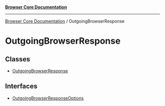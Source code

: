 [**Browser Core Documentation**](../README.md)

***

[Browser Core Documentation](../README.md) / OutgoingBrowserResponse

# OutgoingBrowserResponse

## Classes

- [OutgoingBrowserResponse](classes/OutgoingBrowserResponse.md)

## Interfaces

- [OutgoingBrowserResponseOptions](interfaces/OutgoingBrowserResponseOptions.md)
